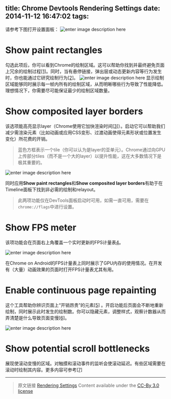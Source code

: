 title: Chrome Devtools Rendering Settings
date: 2014-11-12 16:47:02
tags: 
---

请参考下图打开设置面板：
![enter image description here](http://fedev.baidu.com/~guoshuyan/render-settings/rendering-settings.png)

# Show paint rectangles

勾选此项后，你可以看到Chrome的绘制区域。这可以帮助你找到并最终避免页面上冗余的绘制过程[[1]](http://www.html5rocks.com/en/tutorials/speed/unnecessary-paints/)。同时，当有悬停链接，弹出层或动态更新内容等行为发生时，你也能通过它研究绘制行为[[2]](http://www.paulirish.com/2011/viewing-chromes-paint-cycle/)。
![enter image description here](http://fedev.baidu.com/~guoshuyan/render-settings/show-paint-rects.png)
显示绘制区域能够同时展示每一帧内所有的绘制区域，从而明晰哪些行为导致了性能降低。理想情况下，你需要尽可能保证最少的绘制区域数量。

# Show composited layer borders

该选项能高亮显示layer（Chrome使用它加快渲染时间[[3]](http://www.html5rocks.com/en/tutorials/speed/layers/)）。启动它可以帮助我们减少需渲染元素（比如动画或应用CSS变形、过渡动画使得元素形状或位置发生变化）所花费的开销。

> 蓝色方框表示一个tile（你可以认为是layer的亚单元）。Chrome通过向GPU上传部分tiles（而不是一个大的layer）以提升性能，这在大多数情况下是极其重要的。

![enter image description here](http://fedev.baidu.com/~guoshuyan/render-settings/composited-layer-borders.png)

同时应用**Show paint rectangles**和**Show composited layer borders**有助于在Timeline面板下找到非必需的绘制和relayout。

> 此两项功能仅在DevTools面板启动时可用，如需一直可用，需要在`chrome://flags`中进行设置。

# Show FPS meter

该项功能会在页面右上角覆盖一个实时更新的FPS计量表[4](http://www.youtube.com/watch?v=x6qe_kVaBpg&t=23m17s)。

![enter image description here](http://fedev.baidu.com/~guoshuyan/render-settings/fps-meter.png)

在Chrome on Android的FPS计量表上同时展示了GPU内存的使用情况。在开发有（大量）动画效果的页面时打开FPS计量表尤其有用。

# Enable continuous page repainting

这个工具帮助你辨识页面上“开销昂贵”的元素[[5]](http://www.html5rocks.com/en/mobile/profiling/) 。开启功能后页面会不断地重新绘制，同时展示此时发生的绘制数。你可以隐藏元素，调整样式，观察计数器从而弄清楚是什么导致页面变慢[[6]](http://updates.html5rocks.com/2013/02/Profiling-Long-Paint-Times-with-DevTools-Continuous-Painting-Mode)。

![enter image description here](http://fedev.baidu.com/~guoshuyan/render-settings/continuous-page-repainting.png)

# Show potential scroll bottlenecks

展现使滚动变慢的区域。对触摸和滚动事件的监听会使滚动延迟。有些区域需要在滚动时绘制其内容。更多内容可参考[[7]](https://code.google.com/p/chromium/issues/detail?id=253552#c13)

-----
> 原文链接 [Rendering Settings](https://developer.chrome.com/devtools/docs/rendering-settings)
> Content available under the [CC-By 3.0 license](http://creativecommons.org/licenses/by/3.0/)